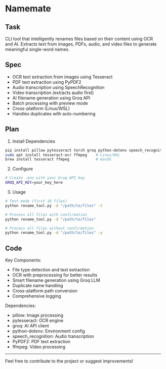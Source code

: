 # Namemate

## Task
CLI tool that intelligently renames files based on their content using OCR and AI. Extracts text from images, PDFs, audio, and video files to generate meaningful single-word names.

## Spec
- OCR text extraction from images using Tesseract
- PDF text extraction using PyPDF2 
- Audio transcription using SpeechRecognition
- Video transcription (extracts audio first)
- AI filename generation using Groq API
- Batch processing with preview mode
- Cross-platform (Linux/WSL)
- Handles duplicates with auto-numbering

## Plan

1. Install Dependencies
```bash
pip install pillow pytesseract torch groq python-dotenv speech_recognition PyPDF2
sudo apt install tesseract-ocr ffmpeg    # Linux/WSL
brew install tesseract ffmpeg            # macOS
```

2. Configure
```bash
# Create .env with your Groq API key
GROQ_API_KEY=your_key_here
```

3. Usage
```bash
# Test mode (first 10 files)
python rename_tool.py -d "/path/to/files" -t

# Process all files with confirmation
python rename_tool.py -d "/path/to/files"

# Process all files without confirmation
python rename_tool.py -d "/path/to/files" -y
```

## Code

Key Components:
- File type detection and text extraction
- OCR with preprocessing for better results
- Smart filename generation using Groq LLM
- Duplicate name handling
- Cross-platform path conversion
- Comprehensive logging

Dependencies:
- pillow: Image processing
- pytesseract: OCR engine
- groq: AI API client
- python-dotenv: Environment config
- speech_recognition: Audio transcription
- PyPDF2: PDF text extraction
- ffmpeg: Video processing

---

Feel free to contribute to the project or suggest improvements!
